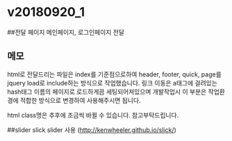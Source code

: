 # v20180920_1

##전달 페이지
메인페이지, 로그인페이지 전달

## 메모
html로 전달드리는 파일은 index를 기준점으로하여 header, footer, quick, page를 jquery load로 include하는 방식으로 작업했습니다.
링크 이동은 a태그에 걸려있는 hash태그 이름의 페이지로 로드하게끔 세팅되어져있으며 개발작업시 이 부분은 작업환경에 적합한 방식으로 변경하여 사용해주시면 됩니다.

html class명은 추후에 조금씩 바뀔 수 있습니다. 참고부탁드립니다.

##slider
slick slider 사용 (http://kenwheeler.github.io/slick/)




